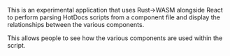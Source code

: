 This is an experimental application that uses Rust->WASM alongside React to perform
parsing HotDocs scripts from a component file and display the relationships between the various components.

This allows people to see how the various components are used within the script.